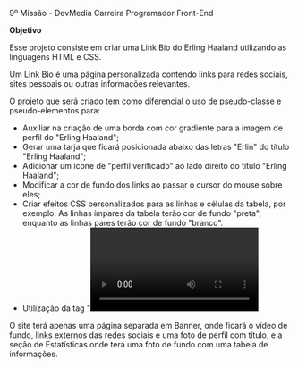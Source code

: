 9º Missão - DevMedia Carreira Programador Front-End

**Objetivo**

Esse projeto consiste em criar uma Link Bio do Erling Haaland utilizando as linguagens HTML e CSS. 

Um Link Bio é uma página personalizada contendo links para redes sociais, sites pessoais ou outras informações relevantes.

O projeto que será criado tem como diferencial o uso de pseudo-classe e pseudo-elementos para:

- Auxiliar na criação de uma borda com cor gradiente para a imagem de perfil do "Erling Haaland";
- Gerar uma tarja que ficará posicionada abaixo das letras "Erlin" do título "Erling Haaland";
- Adicionar um ícone de "perfil verificado" ao lado direito do título "Erling Haaland";
- Modificar a cor de fundo dos links ao passar o cursor do mouse sobre eles;
- Criar efeitos CSS personalizados para as linhas e células da tabela, por exemplo: As linhas ímpares da tabela terão cor de fundo "preta", enquanto as linhas pares terão cor de fundo "branco".
- Utilização da tag "<video>" para aplicar um vídeo como plano de fundo do site;

O site terá apenas uma página separada em Banner, onde ficará o vídeo de fundo, links externos das redes sociais e uma foto de perfil com título, e a seção de Estatísticas onde terá uma foto de fundo com uma tabela de informações.




